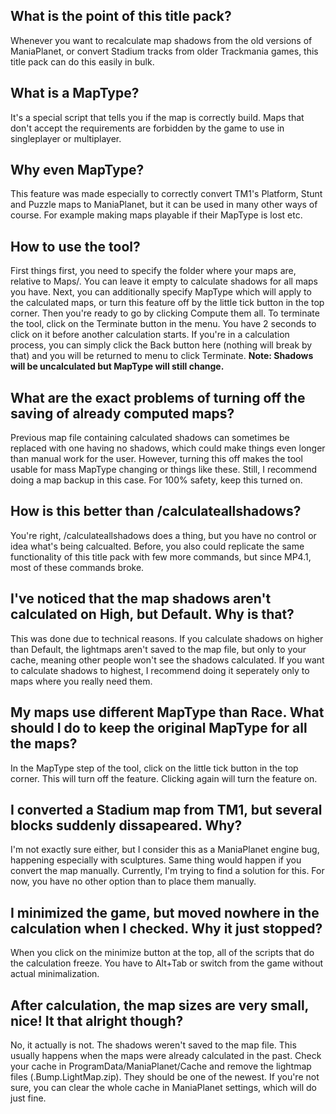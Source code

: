 ## What is the point of this title pack?
Whenever you want to recalculate map shadows from the old versions of ManiaPlanet, or convert Stadium tracks from older Trackmania games, this title pack can do this easily in bulk.

## What is a MapType?
It's a special script that tells you if the map is correctly build. Maps that don't accept the requirements are forbidden by the game to use in singleplayer or multiplayer.

## Why even MapType?
This feature was made especially to correctly convert TM1's Platform, Stunt and Puzzle maps to ManiaPlanet, but it can be used in many other ways of course. For example making maps playable if their MapType is lost etc.

## How to use the tool?
First things first, you need to specify the folder where your maps are, relative to Maps/. You can leave it empty to calculate shadows for all maps you have. Next, you can additionally specify MapType which will apply to the calculated maps, or turn this feature off by the little tick button in the top corner. Then you're ready to go by clicking Compute them all.
To terminate the tool, click on the Terminate button in the menu. You have 2 seconds to click on it before another calculation starts. If you're in a calculation process, you can simply click the Back button here (nothing will break by that) and you will be returned to menu to click Terminate. **Note: Shadows will be uncalculated but MapType will still change.**

## What are the exact problems of turning off the saving of already computed maps?
Previous map file containing calculated shadows can sometimes be replaced with one having no shadows, which could make things even longer than manual work for the user. However, turning this off makes the tool usable for mass MapType changing or things like these. Still, I recommend doing a map backup in this case.
For 100% safety, keep this turned on.

## How is this better than /calculateallshadows?
You're right, /calculateallshadows does a thing, but you have no control or idea what's being calcualted.
Before, you also could replicate the same functionality of this title pack with few more commands, but since MP4.1, most of these commands broke.

## I've noticed that the map shadows aren't calculated on High, but Default. Why is that?
This was done due to technical reasons.
If you calculate shadows on higher than Default, the lightmaps aren't saved to the map file, but only to your cache, meaning other people won't see the shadows calculated.
If you want to calculate shadows to highest, I recommend doing it seperately only to maps where you really need them.

## My maps use different MapType than Race. What should I do to keep the original MapType for all the maps?
In the MapType step of the tool, click on the little tick button in the top corner. This will turn off the feature. Clicking again will turn the feature on.

## I converted a Stadium map from TM1, but several blocks suddenly dissapeared. Why?
I'm not exactly sure either, but I consider this as a ManiaPlanet engine bug, happening especially with sculptures. Same thing would happen if you convert the map manually.
Currently, I'm trying to find a solution for this. For now, you have no other option than to place them manually.

## I minimized the game, but moved nowhere in the calculation when I checked. Why it just stopped?
When you click on the minimize button at the top, all of the scripts that do the calculation freeze. You have to Alt+Tab or switch from the game without actual minimalization.

## After calculation, the map sizes are very small, nice! It that alright though?
No, it actually is not. The shadows weren't saved to the map file. This usually happens when the maps were already calculated in the past. Check your cache in ProgramData/ManiaPlanet/Cache and remove the lightmap files (.Bump.LightMap.zip). They should be one of the newest. If you're not sure, you can clear the whole cache in ManiaPlanet settings, which will do just fine.